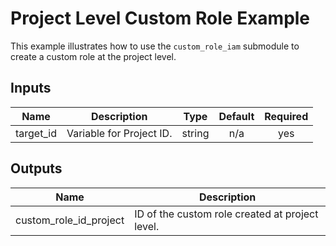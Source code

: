 # Project Level Custom Role Example

This example illustrates how to use the `custom_role_iam` submodule to create a custom role at the project level.

<!-- BEGINNING OF PRE-COMMIT-TERRAFORM DOCS HOOK -->
## Inputs

| Name | Description | Type | Default | Required |
|------|-------------|:----:|:-----:|:-----:|
| target\_id | Variable for Project ID. | string | n/a | yes |

## Outputs

| Name | Description |
|------|-------------|
| custom\_role\_id\_project | ID of the custom role created at project level. |

<!-- END OF PRE-COMMIT-TERRAFORM DOCS HOOK -->

